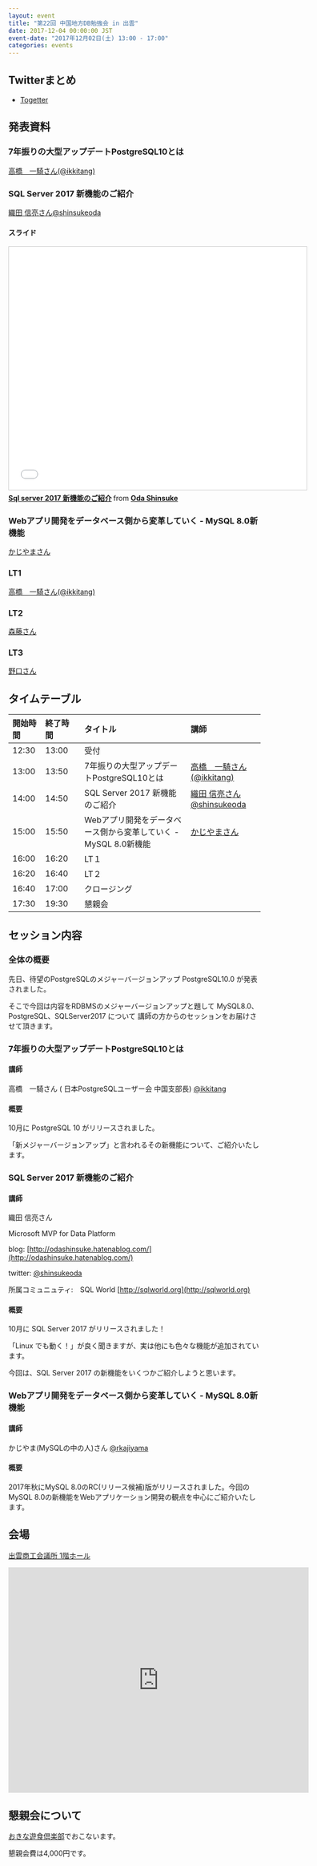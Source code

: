 ```yaml
---
layout: event
title: "第22回 中国地方DB勉強会 in 出雲"
date: 2017-12-04 00:00:00 JST
event-date: "2017年12月02日(土) 13:00 - 17:00"
categories: events
---
```


## Twitterまとめ

* [Togetter](https://togetter.com/li/1178013)

## 発表資料

### 7年振りの大型アップデートPostgreSQL10とは

[高橋　一騎さん(@ikkitang)](https://twitter.com/ikkitang)

### SQL Server 2017 新機能のご紹介

[織田 信亮さん@shinsukeoda](https://twitter.com/shinsukeoda)

#### スライド

<div style="width: 640px">
<iframe src="//www.slideshare.net/slideshow/embed_code/key/xyNbYlTWwvoft9" width="595" height="485" frameborder="0" marginwidth="0" marginheight="0" scrolling="no" style="border:1px solid #CCC; border-width:1px; margin-bottom:5px; max-width: 100%;" allowfullscreen> </iframe> <div style="margin-bottom:5px"> <strong> <a href="//www.slideshare.net/odashinsuke/sql-server-2017-83167564" title="Sql server 2017 新機能のご紹介" target="_blank">Sql server 2017 新機能のご紹介</a> </strong> from <strong><a href="https://www.slideshare.net/odashinsuke" target="_blank">Oda Shinsuke</a></strong> </div>
</div>

### Webアプリ開発をデータベース側から変革していく - MySQL 8.0新機能

[かじやまさん](https://twitter.com/rkajiyama)

### LT1

[高橋　一騎さん(@ikkitang)](https://twitter.com/ikkitang)

### LT2

[森藤さん](https://twitter.com/mmorito_0318)

### LT3

[野口さん](https://twitter.com/bringer1092)

## タイムテーブル

| 開始時間 | 終了時間 | タイトル | 講師 |
|:------------ |:--------------|:--------------|:-------------
|12:30 | 13:00　|受付            |
|13:00 | 13:50　| 7年振りの大型アップデートPostgreSQL10とは | [高橋　一騎さん(@ikkitang)](https://twitter.com/ikkitang)|
|14:00 | 14:50　| SQL Server 2017 新機能のご紹介 |[織田 信亮さん@shinsukeoda](https://twitter.com/shinsukeoda)|
|15:00 | 15:50　| Webアプリ開発をデータベース側から変革していく - MySQL 8.0新機能 |[かじやまさん](https://twitter.com/rkajiyama) |
|16:00 | 16:20　|LT１ |
|16:20 | 16:40　|LT２ |
|16:40 | 17:00　|クロージング |
|17:30 | 19:30　|懇親会

## セッション内容

### 全体の概要

先日、待望のPostgreSQLのメジャーバージョンアップ PostgreSQL10.0 が発表されました。

そこで今回は内容をRDBMSのメジャーバージョンアップと題して
MySQL8.0、PostgreSQL、SQLServer2017 について
講師の方からのセッションをお届けさせて頂きます。

### 7年振りの大型アップデートPostgreSQL10とは

#### 講師

高橋　一騎さん ( 日本PostgreSQLユーザー会 中国支部長) [@ikkitang](https://twitter.com/ikkitang)

#### 概要

10月に PostgreSQL 10 がリリースされました。

「新メジャーバージョンアップ」と言われるその新機能について、ご紹介いたします。

###  SQL Server 2017 新機能のご紹介

#### 講師

織田 信亮さん

Microsoft MVP for Data Platform

blog: [http://odashinsuke.hatenablog.com/](http://odashinsuke.hatenablog.com/)

twitter: [@shinsukeoda](https://twitter.com/shinsukeoda)

所属コミュニュティ:　SQL World [http://sqlworld.org](http://sqlworld.org)

#### 概要

10月に SQL Server 2017 がリリースされました！

「Linux でも動く！」が良く聞きますが、実は他にも色々な機能が追加されています。

今回は、SQL Server 2017 の新機能をいくつかご紹介しようと思います。

### Webアプリ開発をデータベース側から変革していく - MySQL 8.0新機能

#### 講師

かじやま(MySQLの中の人)さん [@rkajiyama](https://twitter.com/rkajiyama)

#### 概要

2017年秋にMySQL 8.0のRC(リリース候補)版がリリースされました。今回のMySQL 8.0の新機能をWebアプリケーション開発の観点を中心にご紹介いたします。

## 会場

[出雲商工会議所 1階ホール](http://www.izmcci.or.jp/)

<iframe src="https://www.google.com/maps/embed?pb=!1m14!1m8!1m3!1d6506.973642660041!2d132.764561!3d35.36838!3m2!1i1024!2i768!4f13.1!3m3!1m2!1s0x0%3A0xcab083903337463c!2z5Ye66Zuy5ZWG5bel5Lya6K2w5omA!5e0!3m2!1sja!2sjp!4v1509897240757" width="600" height="450" frameborder="0" style="border:0" allowfullscreen></iframe>

## 懇親会について

[おきな遊食倶楽部](https://izumo.mypl.net/shop/T23230228289/)でおこないます。

懇親会費は4,000円です。
